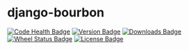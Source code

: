 django-bourbon
==============

[![Code Health Badge](https://landscape.io/github/benbacardi/django-bourbon/master/landscape.png)](https://landscape.io/github/benbacardi/django-bourbon)
[![Version Badge](https://pypip.in/v/django-bourbon/badge.png)][pypi]
[![Downloads Badge](https://pypip.in/d/django-bourbon/badge.png)][pypi]
[![Wheel Status Badge](https://pypip.in/wheel/django-bourbon/badge.png)][pypi]
[![License Badge](https://pypip.in/license/django-bourbon/badge.png)][pypi]

[pypi]: https://pypi.python.org/pypi/django-bourbon/
